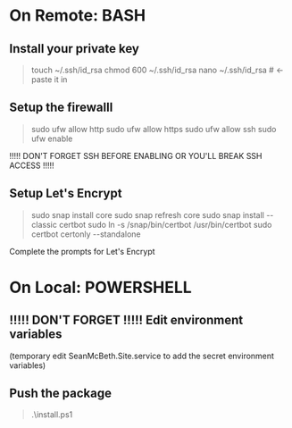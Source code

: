 # On Remote: BASH

## Install your private key
> touch ~/.ssh/id_rsa
> chmod 600 ~/.ssh/id_rsa
> nano ~/.ssh/id_rsa # <- paste it in

## Setup the firewalll
> sudo ufw allow http
> sudo ufw allow https
> sudo ufw allow ssh
> sudo ufw enable

!!!!! DON'T FORGET SSH BEFORE ENABLING OR YOU'LL BREAK SSH ACCESS !!!!!

## Setup Let's Encrypt
> sudo snap install core
> sudo snap refresh core
> sudo snap install --classic certbot
> sudo ln -s /snap/bin/certbot /usr/bin/certbot
> sudo certbot certonly --standalone

Complete the prompts for Let's Encrypt

# On Local: POWERSHELL

## !!!!! DON'T FORGET !!!!! Edit environment variables
(temporary edit SeanMcBeth.Site.service to add the secret environment variables)

## Push the package
> .\install.ps1